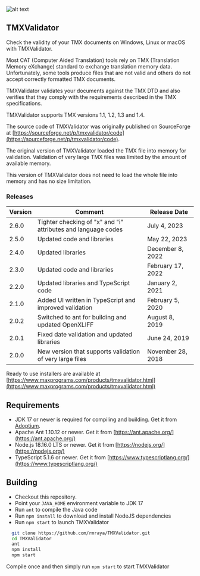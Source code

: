 ![alt text](https://maxprograms.com/images/Red_squares.png "TMXValidator Icon")

## TMXValidator

Check the validity of your TMX documents on Windows, Linux or macOS with TMXValidator.

Most CAT (Computer Aided Translation) tools rely on TMX (Translation Memory eXchange) standard to exchange translation memory data. Unfortunately, some tools produce files that are not valid and others do not accept correctly formatted TMX documents.

TMXValidator validates your documents against the TMX DTD and also verifies that they comply with the requirements described in the TMX specifications.

TMXValidator supports TMX versions 1.1, 1.2, 1.3 and 1.4.

The source code of TMXValidator was originally published on SourceForge at [https://sourceforge.net/p/tmxvalidator/code](https://sourceforge.net/p/tmxvalidator/code).

The original version of TMXValidator loaded the TMX file into memory for validation. Validation of very large TMX files was limited by the amount of available memory.

This version of TMXValidator does not need to load the whole file into memory and has no size limitation.

### Releases

Version | Comment | Release Date
--------|---------|-------------
2.6.0 | Tighter checking of "x" and "i" attributes and language codes | July 4, 2023
2.5.0 | Updated code and libraries | May 22, 2023
2.4.0 | Updated libraries | December 8, 2022
2.3.0 | Updated code and libraries | February 17, 2022
2.2.0 | Updated libraries and TypeScript code | January 2, 2021
2.1.0 | Added UI written in TypeScript and improved validation | February 5, 2020
2.0.2 | Switched to ant for building and updated OpenXLIFF| August 8, 2019
2.0.1 | Fixed date validation and updated libraries | June 24, 2019
2.0.0 | New version that supports validation of very large files | November 28, 2018

Ready to use installers are available at [https://www.maxprograms.com/products/tmxvalidator.html](https://www.maxprograms.com/products/tmxvalidator.html)

## Requirements

- JDK 17 or newer is required for compiling and building. Get it from [Adoptium](https://adoptium.net/).
- Apache Ant 1.10.12 or newer. Get it from [https://ant.apache.org/](https://ant.apache.org/)
- Node.js 18.16.0 LTS or newer. Get it from [https://nodejs.org/](https://nodejs.org/)
- TypeScript 5.1.6 or newer. Get it from [https://www.typescriptlang.org/](https://www.typescriptlang.org/)

## Building

- Checkout this repository.
- Point your `JAVA_HOME` environment variable to JDK 17
- Run `ant` to compile the Java code
- Run `npm install` to download and install NodeJS dependencies
- Run `npm start` to launch TMXValidator

``` bash
  git clone https://github.com/rmraya/TMXValidator.git
  cd TMXValidator
  ant
  npm install
  npm start
```

Compile once and then simply run `npm start` to start TMXValidator
